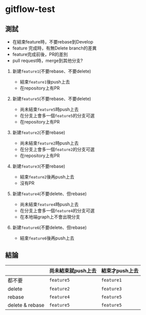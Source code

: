 # gitflow-test

## 測試

 - 在結束feature時，不要rebase到Develop
 - feature 完成時，有無Delete branch的差異
 - feature完成前後，PR的差別
 - pull request時，merge到其他分支?

1. 新建`feature1`(不要rebase、不要delete)
    - 結束`feature1`後push上去
    - 在repository上有PR

2. 新建`feature5`(不要rebase、不要delete)
    - 尚未結束`feature5`時push上去
    - 在分支上會多一個`feature5`的分支可選
    - 在repository上有PR

3. 新建`feature2`(不要rebase)
    - 尚未結束`feature2`時push上去
    - 在分支上會多一個`feature2`的分支可選
    - 在repository上有PR

4. 新建`feature3`(不要rebase)
    - 結束`feature2`後再push上去
    - 沒有PR

5. 新建`feature4`(不要delete、但rebase)
    - 尚未結束`feature4`時push上去
    - 在分支上會多一個`feature4`的分支可選
    - 在本地端graph上不會出現分支
6. 新建`feature6`(不要delete、但rebase)
    - 結束`feature6`後再push上去


## 結論

|  |  尚未結束就push上去   | 結束才push上去  | 
|  ----  | ----  | ----  |
|  都不要  | `feature5`  | `feature1`  |
| delete  | `feature2` | `feature3`  |
| rebase  | `feature4` | `feature5`  |
| delete & rebase  | `feature5` | `feature5`  |
